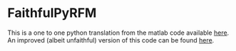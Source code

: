 # FaithfulPyRFM
This is a one to one python translation from the matlab code available [here](https://github.com/adiehl96/BasicRFM). An improved (albeit unfaithful) version of this code can be found [here](https://github.com/adiehl96/master/tree/main/dev/pyrfm).
